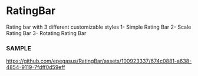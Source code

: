 # RatingBar

Rating bar with 3 different customizable styles
1- Simple Rating Bar
2- Scale Rating Bar
3- Rotating Rating Bar


### SAMPLE

https://github.com/epegasus/RatingBar/assets/100923337/674c0881-a638-4854-9119-7fdff0d59eff
